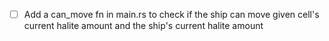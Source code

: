 * [ ] Add a can_move fn in main.rs to check if the ship can move given cell's current halite amount and the ship's current halite amount
